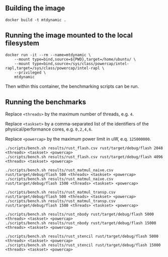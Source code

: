 ## Building the image

```
docker build -t mtdynamic .
```

## Running the image mounted to the local filesystem

```
docker run -it --rm --name=mtdynamic \
    --mount type=bind,source=${PWD},target=/home/ubuntu/ \
    --mount type=bind,source=/sys/class/powercap/intel-rapl,target=/sys/class/powercap/intel-rapl \
    --privileged \
    mtdynamic
```

Then within this container, the benchmarking scripts can be run.

## Running the benchmarks

Replace `<threads>` by the maximum number of threads, e.g. `4`.

Replace `<taskset>` by a comma-separated list of the identifiers of the physical/performance cores, e.g. `0,2,4,6`.

Replace `<powercap>` by the maximum power limit in uW, e.q. `125000000`.

```
./scripts/bench.sh results/rust_flash.csv rust/target/debug/flash 2048 <threads> <taskset> <powercap>
./scripts/bench.sh results/rust_flash.csv rust/target/debug/flash 4096 <threads> <taskset> <powercap>

./scripts/bench.sh results/rust_matmul_naive.csv rust/target/debug/flash 500 <threads> <taskset> <powercap>
./scripts/bench.sh results/rust_matmul_naive.csv rust/target/debug/flash 1500 <threads> <taskset> <powercap>

./scripts/bench.sh results/rust_matmul_transp.csv rust/target/debug/flash 500 <threads> <taskset> <powercap>
./scripts/bench.sh results/rust_matmul_transp.csv rust/target/debug/flash 1500 <threads> <taskset> <powercap>

./scripts/bench.sh results/rust_nbody rust/target/debug/flash 5000 <threads> <taskset> <powercap>
./scripts/bench.sh results/rust_nbody rust/target/debug/flash 15000 <threads> <taskset> <powercap>

./scripts/bench.sh results/rust_stencil rust/target/debug/flash 5000 <threads> <taskset> <powercap>
./scripts/bench.sh results/rust_stencil rust/target/debug/flash 15000 <threads> <taskset> <powercap>
```
